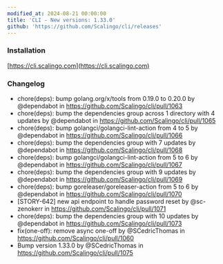 ```yaml
---
modified_at: 2024-08-21 00:00:00
title: 'CLI - New versions: 1.33.0'
github: 'https://github.com/Scalingo/cli/releases'
---
```


### Installation

[https://cli.scalingo.com](https://cli.scalingo.com)

### Changelog

* chore(deps): bump golang.org/x/tools from 0.19.0 to 0.20.0 by @dependabot in https://github.com/Scalingo/cli/pull/1063
* chore(deps): bump the dependencies group across 1 directory with 4 updates by @dependabot in https://github.com/Scalingo/cli/pull/1065
* chore(deps): bump golangci/golangci-lint-action from 4 to 5 by @dependabot in https://github.com/Scalingo/cli/pull/1066
* chore(deps): bump the dependencies group with 7 updates by @dependabot in https://github.com/Scalingo/cli/pull/1068
* chore(deps): bump golangci/golangci-lint-action from 5 to 6 by @dependabot in https://github.com/Scalingo/cli/pull/1067
* chore(deps): bump the dependencies group with 9 updates by @dependabot in https://github.com/Scalingo/cli/pull/1069
* chore(deps): bump goreleaser/goreleaser-action from 5 to 6 by @dependabot in https://github.com/Scalingo/cli/pull/1070
* [STORY-642] new api endpoint to handle password reset by @sc-zenokerr in https://github.com/Scalingo/cli/pull/1071
* chore(deps): bump the dependencies group with 10 updates by @dependabot in https://github.com/Scalingo/cli/pull/1073
* fix(one-off): remove async one-off  by @SCedricThomas in https://github.com/Scalingo/cli/pull/1060
* Bump version 1.33.0 by @SCedricThomas in https://github.com/Scalingo/cli/pull/1075
